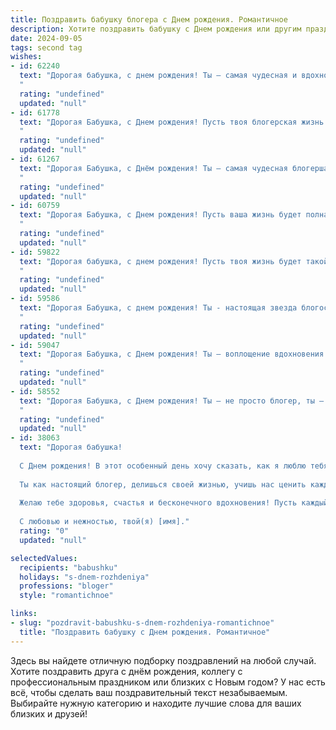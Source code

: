 ```yaml
---
title: Поздравить бабушку блогера c Днем рождения. Романтичное
description: Хотите поздравить бабушку c Днем рождения или другим праздником? Наш ИИ создаст незабываемое поздравление, а вы обязательно выделитесь среди других.  
date: 2024-09-05
tags: second tag
wishes:
- id: 62240
  text: "Дорогая бабушка, с днем рождения! Ты – самая чудесная и вдохновляющая блогерша, которую я знаю. Твой свет, твоя мудрость и  огромное сердце – это то, что делает тебя особенной. Пусть твоя жизнь будет наполнена радостью, любовью и интересными историями, которые ты будешь делиться с миром.
  "
  rating: "undefined"
  updated: "null"
- id: 61778
  text: "Дорогая Бабушка, с Днем рождения! Пусть твоя блогерская жизнь всегда будет полна ярких событий, вдохновения и благодарных читателей. Ты – настоящая звезда, чье сердце  сияет теплом и любовью!
  "
  rating: "undefined"
  updated: "null"
- id: 61267
  text: "Дорогая Бабушка, с Днём рождения! Ты – самая чудесная блогерша, которая наполняет мир своей добротой, мудростью и  искренностью. Пусть каждый твой день будет полон любви, вдохновения и ярких моментов, как твои замечательные посты!
  "
  rating: "undefined"
  updated: "null"
- id: 60759
  text: "Дорогая Бабушка, с Днем рождения! Пусть ваша жизнь будет полна ярких моментов, как ваши блоги, и пусть ваша любовь к жизни всегда будет вдохновлять нас.  💖
  "
  rating: "undefined"
  updated: "null"
- id: 59822
  text: "Дорогая бабушка, с днем рождения! Пусть твоя жизнь будет такой же яркой и интересной, как твой блог, и пусть каждый новый день приносит новые открытия и вдохновение!
  "
  rating: "undefined"
  updated: "null"
- id: 59586
  text: "Дорогая Бабушка, с днем рождения! Ты - настоящая звезда блогосферы, вдохновляющая всех своим оптимизмом, мудростью и душевной теплотой. Пусть твоя жизнь будет полна ярких моментов, как твои записи, и пусть любовь твоей аудитории согревает тебя, как лучики солнца.
  "
  rating: "undefined"
  updated: "null"
- id: 59047
  text: "Дорогая Бабушка, с Днем рождения! Ты — воплощение вдохновения и мудрости, твой блог — источник света и тепла для всех, кто его читает. Пусть твоя жизнь будет наполнена яркими красками,  радостью и любовью, а твой талант продолжает сиять, даря миру яркие и искренние эмоции!
  "
  rating: "undefined"
  updated: "null"
- id: 58552
  text: "Дорогая Бабушка, с Днем рождения! Ты – не просто блогер, ты – творческая душа, которая дарит миру свет и добро. Пусть твои слова продолжают вдохновлять, а твоя жизнь будет наполнена счастьем, здоровьем и любовью! 🎉🎂💖
  "
  rating: "undefined"
  updated: "null"
- id: 38063
  text: "Дорогая бабушка!
  
  С Днем рождения! В этот особенный день хочу сказать, как я люблю тебя и как ты вдохновляешь меня своим светом и мудростью. Ты — наша звезда, а твои истории, наполненные теплом и любовью, всегда согревают сердца.
  
  Ты как настоящий блогер, делишься своей жизнью, учишь нас ценить каждое мгновение и находить красоту в простых вещах. Пусть твой блог всегда будет полон ярких мгновений, искренних эмоций и умиротворяющего тепла.
  
  Желаю тебе здоровья, счастья и бесконечного вдохновения! Пусть каждый новый день приносит радость, а твои мечты сбываются, как самые светлые чары.
  
  С любовью и нежностью, твой(я) [имя]."
  rating: "0"
  updated: "null"

selectedValues:
  recipients: "babushku"
  holidays: "s-dnem-rozhdeniya"
  professions: "bloger"
  style: "romantichnoe"

links:
- slug: "pozdravit-babushku-s-dnem-rozhdeniya-romantichnoe"
  title: "Поздравить бабушку c Днем рождения. Романтичное"
---
```


Здесь вы найдете отличную подборку поздравлений на любой случай. 
Хотите поздравить друга с днём рождения, коллегу с профессиональным праздником или близких с Новым годом? У нас есть всё, чтобы сделать ваш поздравительный текст незабываемым. Выбирайте нужную категорию и находите лучшие слова для ваших близких и друзей!
